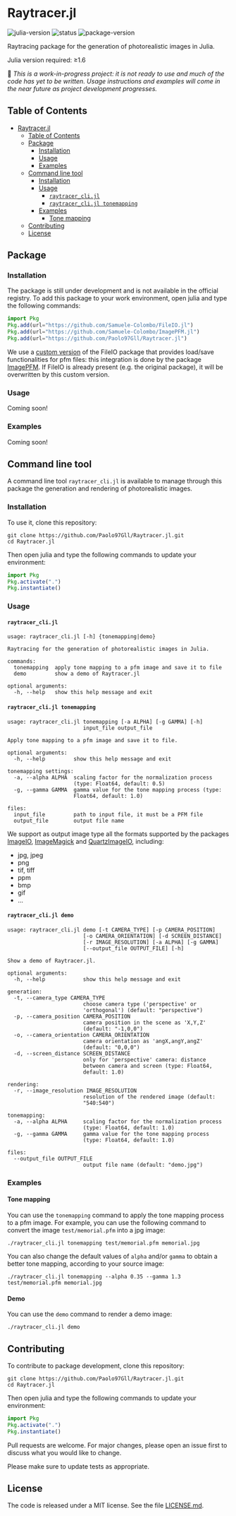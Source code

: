 # Raytracer.jl

![julia-version][julia-version] ![status][status] ![package-version][package-version]

[julia-version]: https://img.shields.io/badge/julia_version-v1.6-9558B2?style=flat&logo=julia
[status]: https://img.shields.io/badge/project_status-🚧_work--in--progress-ba8a11?style=flat
[package-version]: https://img.shields.io/badge/package_version-0.1-blue?style=flat

Raytracing package for the generation of photorealistic images in Julia.

Julia version required: ≥1.6

🚧 _This is a work-in-progress project: it is not ready to use and much of the code has yet to be written. Usage instructions and examples will come in the near future as project development progresses._

## Table of Contents

- [Raytracer.jl](#raytracerjl)
  - [Table of Contents](#table-of-contents)
  - [Package](#package)
    - [Installation](#installation)
    - [Usage](#usage)
    - [Examples](#examples)
  - [Command line tool](#command-line-tool)
    - [Installation](#installation-1)
    - [Usage](#usage-1)
      - [`raytracer_cli.jl`](#raytracer_clijl)
      - [`raytracer_cli.jl tonemapping`](#raytracer_clijl-tonemapping)
    - [Examples](#examples-1)
      - [Tone mapping](#tone-mapping)
  - [Contributing](#contributing)
  - [License](#license)

## Package

### Installation

The package is still under development and is not available in the official registry. To add this package to your work environment, open julia and type the following commands:

```julia
import Pkg
Pkg.add(url="https://github.com/Samuele-Colombo/FileIO.jl")
Pkg.add(url="https://github.com/Samuele-Colombo/ImagePFM.jl")
Pkg.add(url="https://github.com/Paolo97Gll/Raytracer.jl")
```

We use a [custom version](https://github.com/Samuele-Colombo/FileIO.jl) of the FileIO package that provides load/save functionalities for pfm files: this integration is done by the package [ImagePFM](https://github.com/Samuele-Colombo/ImagePFM.jl). If FileIO is already present (e.g. the original package), it will be overwritten by this custom version.

### Usage

Coming soon!

### Examples

Coming soon!

## Command line tool

A command line tool `raytracer_cli.jl` is available to manage through this package the generation and rendering of photorealistic images.

### Installation

To use it, clone this repository:

```shell
git clone https://github.com/Paolo97Gll/Raytracer.jl.git
cd Raytracer.jl
```

Then open julia and type the following commands to update your environment:

```julia
import Pkg
Pkg.activate(".")
Pkg.instantiate()
```

### Usage

#### `raytracer_cli.jl`

```text
usage: raytracer_cli.jl [-h] {tonemapping|demo}

Raytracing for the generation of photorealistic images in Julia.

commands:
  tonemapping  apply tone mapping to a pfm image and save it to file
  demo         show a demo of Raytracer.jl

optional arguments:
  -h, --help   show this help message and exit
```

#### `raytracer_cli.jl tonemapping`

```text
usage: raytracer_cli.jl tonemapping [-a ALPHA] [-g GAMMA] [-h]
                        input_file output_file

Apply tone mapping to a pfm image and save it to file.

optional arguments:
  -h, --help         show this help message and exit

tonemapping settings:
  -a, --alpha ALPHA  scaling factor for the normalization process
                     (type: Float64, default: 0.5)
  -g, --gamma GAMMA  gamma value for the tone mapping process (type:
                     Float64, default: 1.0)

files:
  input_file         path to input file, it must be a PFM file
  output_file        output file name
```

We support as output image type all the formats supported by the packages [ImageIO](https://github.com/JuliaIO/ImageIO.jl), [ImageMagick](https://github.com/JuliaIO/ImageMagick.jl) and [QuartzImageIO](https://github.com/JuliaIO/QuartzImageIO.jl), including:

- jpg, jpeg
- png
- tif, tiff
- ppm
- bmp
- gif
- ...

#### `raytracer_cli.jl demo`

```text
usage: raytracer_cli.jl demo [-t CAMERA_TYPE] [-p CAMERA_POSITION]
                        [-o CAMERA_ORIENTATION] [-d SCREEN_DISTANCE]
                        [-r IMAGE_RESOLUTION] [-a ALPHA] [-g GAMMA]
                        [--output_file OUTPUT_FILE] [-h]

Show a demo of Raytracer.jl.

optional arguments:
  -h, --help            show this help message and exit

generation:
  -t, --camera_type CAMERA_TYPE
                        choose camera type ('perspective' or
                        'orthogonal') (default: "perspective")
  -p, --camera_position CAMERA_POSITION
                        camera position in the scene as 'X,Y,Z'
                        (default: "-1,0,0")
  -o, --camera_orientation CAMERA_ORIENTATION
                        camera orientation as 'angX,angY,angZ'
                        (default: "0,0,0")
  -d, --screen_distance SCREEN_DISTANCE
                        only for 'perspective' camera: distance
                        between camera and screen (type: Float64,
                        default: 1.0)

rendering:
  -r, --image_resolution IMAGE_RESOLUTION
                        resolution of the rendered image (default:
                        "540:540")

tonemapping:
  -a, --alpha ALPHA     scaling factor for the normalization process
                        (type: Float64, default: 1.0)
  -g, --gamma GAMMA     gamma value for the tone mapping process
                        (type: Float64, default: 1.0)

files:
  --output_file OUTPUT_FILE
                        output file name (default: "demo.jpg")
```

### Examples

#### Tone mapping

You can use the `tonemapping` command to apply the tone mapping process to a pfm image. For example, you can use the following command to convert the image `test/memorial.pfm` into a jpg image:

```shell
./raytracer_cli.jl tonemapping test/memorial.pfm memorial.jpg
```

You can also change the default values of `alpha` and/or `gamma` to obtain a better tone mapping, according to your source image:

```shell
./raytracer_cli.jl tonemapping --alpha 0.35 --gamma 1.3 test/memorial.pfm memorial.jpg
```

#### Demo

You can use the `demo` command to render a demo image:

```shell
./raytracer_cli.jl demo
```

## Contributing

To contribute to package development, clone this repository:

```shell
git clone https://github.com/Paolo97Gll/Raytracer.jl.git
cd Raytracer.jl
```

Then open julia and type the following commands to update your environment:

```julia
import Pkg
Pkg.activate(".")
Pkg.instantiate()
```

Pull requests are welcome. For major changes, please open an issue first to discuss what you would like to change.

Please make sure to update tests as appropriate.

## License

The code is released under a MIT license. See the file [LICENSE.md](./LICENSE.md).
